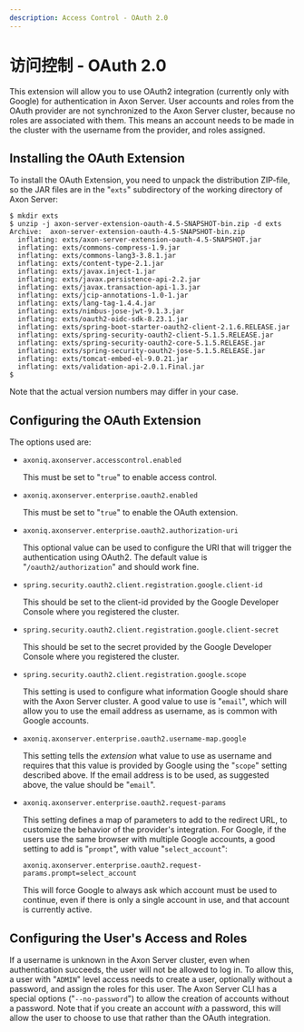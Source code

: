 ```yaml
---
description: Access Control - OAuth 2.0
---
```


# 访问控制 - OAuth 2.0

This extension will allow you to use OAuth2 integration (currently only with Google) for authentication in Axon Server. User accounts and roles from the OAuth provider are not synchronized to the Axon Server cluster, because no roles are associated with them. This means an account needs to be made in the cluster with the username from the provider, and roles assigned.

## Installing the OAuth Extension

To install the OAuth Extension, you need to unpack the distribution ZIP-file, so the JAR files are in the "`exts`" subdirectory of the working directory of Axon Server:

```
$ mkdir exts
$ unzip -j axon-server-extension-oauth-4.5-SNAPSHOT-bin.zip -d exts
Archive:  axon-server-extension-oauth-4.5-SNAPSHOT-bin.zip
  inflating: exts/axon-server-extension-oauth-4.5-SNAPSHOT.jar
  inflating: exts/commons-compress-1.9.jar
  inflating: exts/commons-lang3-3.8.1.jar
  inflating: exts/content-type-2.1.jar
  inflating: exts/javax.inject-1.jar
  inflating: exts/javax.persistence-api-2.2.jar
  inflating: exts/javax.transaction-api-1.3.jar
  inflating: exts/jcip-annotations-1.0-1.jar
  inflating: exts/lang-tag-1.4.4.jar
  inflating: exts/nimbus-jose-jwt-9.1.3.jar
  inflating: exts/oauth2-oidc-sdk-8.23.1.jar
  inflating: exts/spring-boot-starter-oauth2-client-2.1.6.RELEASE.jar
  inflating: exts/spring-security-oauth2-client-5.1.5.RELEASE.jar
  inflating: exts/spring-security-oauth2-core-5.1.5.RELEASE.jar
  inflating: exts/spring-security-oauth2-jose-5.1.5.RELEASE.jar
  inflating: exts/tomcat-embed-el-9.0.21.jar
  inflating: exts/validation-api-2.0.1.Final.jar
$
```

Note that the actual version numbers may differ in your case.

## Configuring the OAuth Extension

The options used are:

*   `axoniq.axonserver.accesscontrol.enabled`

    This must be set to "`true`" to enable access control.
*   `axoniq.axonserver.enterprise.oauth2.enabled`

    This must be set to "`true`" to enable the OAuth extension.
*   `axoniq.axonserver.enterprise.oauth2.authorization-uri`

    This optional value can be used to configure the URI that will trigger the authentication using OAuth2. The default value is "`/oauth2/authorization`" and should work fine.
*   `spring.security.oauth2.client.registration.google.client-id`

    This should be set to the client-id provided by the Google Developer Console where you registered the cluster.
*   `spring.security.oauth2.client.registration.google.client-secret`

    This should be set to the secret provided by the Google Developer Console where you registered the cluster.
*   `spring.security.oauth2.client.registration.google.scope`

    This setting is used to configure what information Google should share with the Axon Server cluster. A good value to use is "`email`", which will allow you to use the email address as username, as is common with Google accounts.
*   `axoniq.axonserver.enterprise.oauth2.username-map.google`

    This setting tells the _extension_ what value to use as username and requires that this value is provided by Google using the "`scope`" setting described above. If the email address is to be used, as suggested above, the value should be "`email`".
*   `axoniq.axonserver.enterprise.oauth2.request-params`

    This setting defines a map of parameters to add to the redirect URL, to customize the behavior of the provider's integration. For Google, if the users use the same browser with multiple Google accounts, a good setting to add is "`prompt`", with value "`select_account`":

    ```properties
    axoniq.axonserver.enterprise.oauth2.request-params.prompt=select_account
    ```

    This will force Google to always ask which account must be used to continue, even if there is only a single account in use, and that account is currently active.

## Configuring the User's Access and Roles

If a username is unknown in the Axon Server cluster, even when authentication succeeds, the user will not be allowed to log in. To allow this, a user with "`ADMIN`" level access needs to create a user, optionally without a password, and assign the roles for this user. The Axon Server CLI has a special options ("`--no-password`") to allow the creation of accounts without a password. Note that if you create an account _with_ a password, this will allow the user to choose to use that rather than the OAuth integration.
